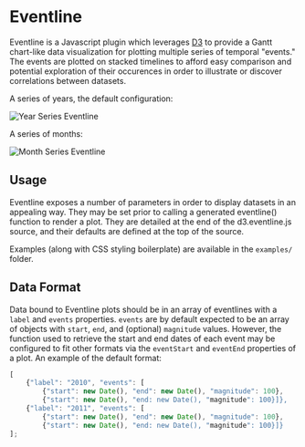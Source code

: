 # Eventline

Eventline is a Javascript plugin which leverages [D3](http://d3js.org/) to provide a Gantt chart-like data visualization for plotting multiple series of temporal "events." The events are plotted on stacked timelines to afford easy comparison and potential exploration of their occurences in order to illustrate or discover correlations between datasets.

A series of years, the default configuration:

![Year Series Eventline](https://raw.github.com/jkomusin/d3-eventline/master/examples/year_demo.png)

A series of months:

![Month Series Eventline](https://raw.github.com/jkomusin/d3-eventline/master/examples/month_demo.png)

## Usage

Eventline exposes a number of parameters in order to display datasets in an appealing way. They may be set prior to calling a generated eventline() function to render a plot. They are detailed at the end of the d3.eventline.js source, and their defaults are defined at the top of the source.

Examples (along with CSS styling boilerplate) are available in the `examples/` folder.

## Data Format

Data bound to Eventline plots should be in an array of eventlines with a `label` and `events` properties. `events` are by default expected to be an array of objects with `start`, `end`, and (optional) `magnitude` values. However, the function used to retrieve the start and end dates of each event may be configured to fit other formats via the `eventStart` and `eventEnd` properties of a plot. An example of the default format:

```js
[
    {"label": "2010", "events": [
        {"start": new Date(), "end": new Date(), "magnitude": 100},
        {"start": new Date(), "end: new Date(), "magnitude": 100}]},
    {"label": "2011", "events": [
        {"start": new Date(), "end": new Date(), "magnitude": 100},
        {"start": new Date(), "end: new Date(), "magnitude": 100}]}
];
```


